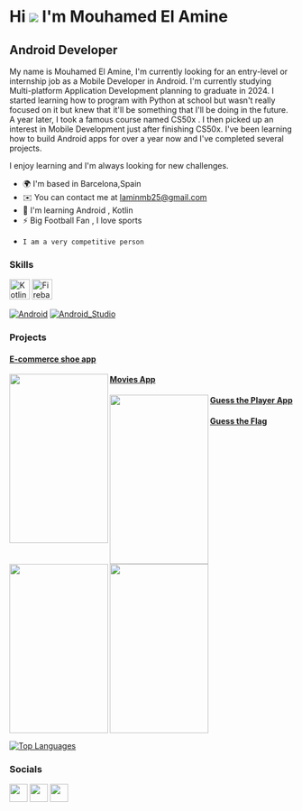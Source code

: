  Hi ![](https://user-images.githubusercontent.com/18350557/176309783-0785949b-9127-417c-8b55-ab5a4333674e.gif) I'm Mouhamed El Amine
=========================================================================================================================================

Android Developer
----------------

My name is Mouhamed El Amine, I'm currently looking for an entry-level or internship job as a Mobile Developer in Android. I'm currently studying Multi-platform Application Development planning to graduate in 2024. I started learning how to program with Python at school but wasn't really focused on it but knew that it'll be something that I'll be doing in the future. A year later, I took a famous course named CS50x . I then picked up an interest in Mobile Development just after finishing CS50x. I've been learning how to build Android apps for over a year now and I've completed several projects.
 
I enjoy learning and I'm always looking for new challenges.

* 🌍  I'm based in Barcelona,Spain
* ✉️  You can contact me at [laminmb25@gmail.com](mailto:laminmb25@gmail.com)
* 🧠  I'm learning Android , Kotlin
* ⚡  Big Football Fan , I love sports
*     I am a very competitive person

### Skills

<p align="left">
<a href="https://kotlinlang.org/" target="_blank" rel="noreferrer"><img src="https://raw.githubusercontent.com/danielcranney/readme-generator/main/public/icons/skills/kotlin-colored.svg" width="36" height="36" alt="Kotlin" /></a>
 <a href="https://firebase.google.com/" target="_blank" rel="noreferrer"><img src="https://raw.githubusercontent.com/danielcranney/readme-generator/main/public/icons/skills/firebase-colored.svg" width="36" height="36" alt="Firebase" /></a>
</p>


[![Android](https://img.shields.io/badge/Android-3DDC84?style=for-the-badge&logo=android&logoColor=white&labelColor=101010)]()
[![Android_Studio](https://img.shields.io/badge/Android_Studio-3DDC84?style=for-the-badge&logo=android-studio&logoColor=white&labelColor=101010)]()



### Projects

#### [E-commerce shoe app](https://github.com/LMBcode/ecommerceapp)

<img src ="https://user-images.githubusercontent.com/97587141/195929235-9d1e957b-d143-4027-a9b5-784decf11de8.png" width = "175" height="300" align="left">


#### [Movies App](https://github.com/LMBcode/MoviesApp)

<img src = "https://user-images.githubusercontent.com/97587141/184680489-9f8f2018-7490-4660-867b-c8a45cfc5113.png" width = "175" height="300" align="left">

#### [Guess the Player App](https://github.com/LMBcode/GuessThePlayer)
<img src = "https://user-images.githubusercontent.com/97587141/184537509-4d9ca338-63d5-47dd-a581-e08d2e6a62c4.png" width = "175" height = "300"  align="left">

#### [Guess the Flag](https://github.com/LMBcode/FlagsApp)

<img src = "https://user-images.githubusercontent.com/97587141/184535185-62f9c105-f84b-4f8e-b38d-5943a9042895.png" width = "175" height = "300">


<a href="https://github.com/lmbcode" align="left"><img src="https://github-readme-stats.vercel.app/api/top-langs/?username=lmbcode&langs_count=10&title_color=0891b2&text_color=ffffff&icon_color=0891b2&bg_color=1c1917&hide_border=true&locale=en&custom_title=Top%20%Languages" alt="Top Languages" /></a>


### Socials

<p align="left"> <a href="https://www.github.com/lmbcode" target="_blank" rel="noreferrer"><img src="https://raw.githubusercontent.com/danielcranney/readme-generator/main/public/icons/socials/github.svg" width="32" height="32" /></a> <a href="http://www.instagram.com/lmb.code" target="_blank" rel="noreferrer"><img src="https://raw.githubusercontent.com/danielcranney/readme-generator/main/public/icons/socials/instagram.svg" width="32" height="32" /></a> <a href="https://www.linkedin.com/in/mouhamed-el-amine-mbacke-311569246/" target="_blank" rel="noreferrer"><img src="https://raw.githubusercontent.com/danielcranney/readme-generator/main/public/icons/socials/linkedin.svg" width="32" height="32" /></a></p>
